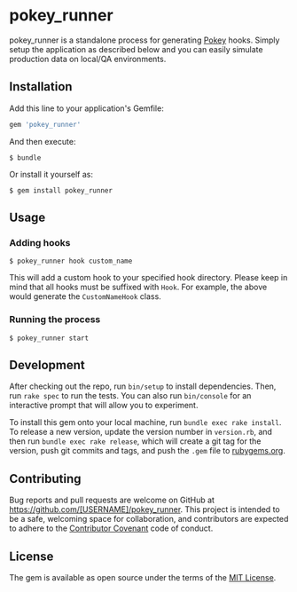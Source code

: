 # pokey_runner

pokey_runner is a standalone process for generating [Pokey](https://github.com/ccallebs/pokey) hooks. Simply
setup the application as described below and you can easily simulate production
data on local/QA environments.

## Installation

Add this line to your application's Gemfile:

```ruby
gem 'pokey_runner'
```

And then execute:

    $ bundle

Or install it yourself as:

    $ gem install pokey_runner

## Usage

### Adding hooks

    $ pokey_runner hook custom_name
    
This will add a custom hook to your specified hook directory. Please keep in mind that all hooks must be suffixed with `Hook`. For example, the above would generate the `CustomNameHook` class.

### Running the process

    $ pokey_runner start

## Development

After checking out the repo, run `bin/setup` to install dependencies. Then, run `rake spec` to run the tests. You can also run `bin/console` for an interactive prompt that will allow you to experiment.

To install this gem onto your local machine, run `bundle exec rake install`. To release a new version, update the version number in `version.rb`, and then run `bundle exec rake release`, which will create a git tag for the version, push git commits and tags, and push the `.gem` file to [rubygems.org](https://rubygems.org).

## Contributing

Bug reports and pull requests are welcome on GitHub at https://github.com/[USERNAME]/pokey_runner. This project is intended to be a safe, welcoming space for collaboration, and contributors are expected to adhere to the [Contributor Covenant](contributor-covenant.org) code of conduct.


## License

The gem is available as open source under the terms of the [MIT License](http://opensource.org/licenses/MIT).

